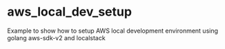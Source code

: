 # aws_local_dev_setup
Example to show how to setup AWS local development environment using golang aws-sdk-v2 and localstack
